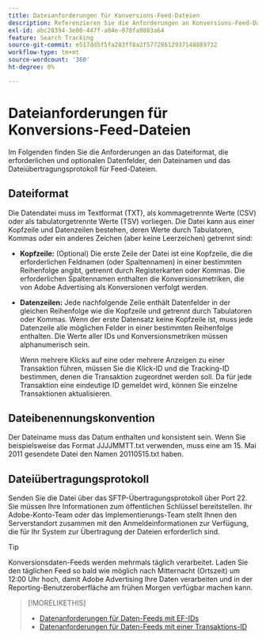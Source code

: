 ```yaml
---
title: Dateianforderungen für Konversions-Feed-Dateien
description: Referenzieren Sie die Anforderungen an Konversions-Feed-Dateien.
exl-id: abc28394-3e00-447f-a04e-078fa9883a64
feature: Search Tracking
source-git-commit: e517dd5f5fa283ff8a2f57728612937148889732
workflow-type: tm+mt
source-wordcount: '360'
ht-degree: 0%

---
```


# Dateianforderungen für Konversions-Feed-Dateien

Im Folgenden finden Sie die Anforderungen an das Dateiformat, die erforderlichen und optionalen Datenfelder, den Dateinamen und das Dateiübertragungsprotokoll für Feed-Dateien.

## Dateiformat

Die Datendatei muss im Textformat (TXT), als kommagetrennte Werte (CSV) oder als tabulatorgetrennte Werte (TSV) vorliegen. Die Datei kann aus einer Kopfzeile und Datenzeilen bestehen, deren Werte durch Tabulatoren, Kommas oder ein anderes Zeichen (aber keine Leerzeichen) getrennt sind:

* **Kopfzeile:** (Optional) Die erste Zeile der Datei ist eine Kopfzeile, die die erforderlichen Feldnamen (oder Spaltennamen) in einer bestimmten Reihenfolge angibt, getrennt durch Registerkarten oder Kommas. Die erforderlichen Spaltennamen enthalten die Konversionsmetriken, die von Adobe Advertising als Konversionen verfolgt werden.

* **Datenzeilen:** Jede nachfolgende Zeile enthält Datenfelder in der gleichen Reihenfolge wie die Kopfzeile und getrennt durch Tabulatoren oder Kommas. Wenn der erste Datensatz keine Kopfzeile ist, muss jede Datenzeile alle möglichen Felder in einer bestimmten Reihenfolge enthalten. Die Werte aller IDs und Konversionsmetriken müssen alphanumerisch sein.

  Wenn mehrere Klicks auf eine oder mehrere Anzeigen zu einer Transaktion führen, müssen Sie die Klick-ID und die Tracking-ID bestimmen, denen die Transaktion zugeordnet werden soll. Da für jede Transaktion eine eindeutige ID gemeldet wird, können Sie einzelne Transaktionen aktualisieren.

## Dateibenennungskonvention

Der Dateiname muss das Datum enthalten und konsistent sein. Wenn Sie beispielsweise das Format JJJJMMTT.txt verwenden, muss eine am 15. Mai 2011 gesendete Datei den Namen 20110515.txt haben.

## Dateiübertragungsprotokoll

Senden Sie die Datei über das SFTP-Übertragungsprotokoll über Port 22. Sie müssen Ihre Informationen zum öffentlichen Schlüssel bereitstellen.  Ihr Adobe-Konto-Team oder das Implementierungs-Team stellt Ihnen den Serverstandort zusammen mit den Anmeldeinformationen zur Verfügung, die für Ihr System zur Übertragung der Dateien erforderlich sind.

>[!TIP]
>
>Konversionsdaten-Feeds werden mehrmals täglich verarbeitet. Laden Sie den täglichen Feed so bald wie möglich nach Mitternacht (Ortszeit) um 12:00 Uhr hoch, damit Adobe Advertising Ihre Daten verarbeiten und in der Reporting-Benutzeroberfläche am frühen Morgen verfügbar machen kann.

>[!MORELIKETHIS]
>
>* [Datenanforderungen für Daten-Feeds mit EF-IDs](/help/search-social-commerce/tracking/feed-ef-id-data-requirements.md)
>* [Datenanforderungen für Daten-Feeds mit einer Transaktions-ID](/help/search-social-commerce/tracking/feed-transaction-id-data-requirements.md)
